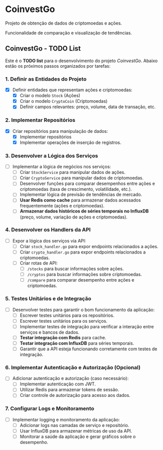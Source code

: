 # CoinvestGo

Projeto de obtenção de dados de criptomoedas e ações.

Funcionalidade de comparação e visualização de tendências.

## CoinvestGo - TODO List

Este é o **TODO list** para o desenvolvimento do projeto *CoinvestGo*. Abaixo estão os próximos passos organizados por tarefas:

### 1. Definir as Entidades do Projeto

- [x] Definir entidades que representam ações e criptomoedas:
  - [x] Criar o modelo `Stock` (Ações)
  - [x] Criar o modelo `CryptoCoin` (Criptomoedas)
  - [x] Definir campos relevantes: preço, volume, data de transação, etc.

### 2. Implementar Repositórios

- [x] Criar repositórios para manipulação de dados:
  - [x] Implementar repositórios
  - [x] Implementar operações de inserção de registros.

### 3. Desenvolver a Lógica dos Serviços

- [ ] Implementar a lógica de negócios nos serviços:
  - [ ] Criar `StockService` para manipular dados de ações.
  - [ ] Criar `CryptoService` para manipular dados de criptomoedas.
  - [ ] Desenvolver funções para comparar desempenhos entre ações e criptomoedas (taxa de crescimento, volatilidade, etc.).
  - [ ] Implementar lógica de previsão de tendências de mercado.
  - [ ] **Usar Redis como cache** para armazenar dados acessados frequentemente (ações e criptomoedas).
  - [ ] **Armazenar dados históricos de séries temporais no InfluxDB** (preço, volume, variação de ações e criptomoedas).

### 4. Desenvolver os Handlers da API

- [ ] Expor a lógica dos serviços via API:
  - [ ] Criar `stock_handler.go` para expor endpoints relacionados a ações.
  - [ ] Criar `crypto_handler.go` para expor endpoints relacionados a criptomoedas.
  - [ ] Criar rotas de API:
    - [ ] `/stocks` para buscar informações sobre ações.
    - [ ] `/cryptos` para buscar informações sobre criptomoedas.
    - [ ] `/compare` para comparar desempenho entre ações e criptomoedas.

### 5. Testes Unitários e de Integração

- [ ] Desenvolver testes para garantir o bom funcionamento da aplicação:
  - [ ] Escrever testes unitários para os repositórios.
  - [ ] Escrever testes unitários para os serviços.
  - [ ] Implementar testes de integração para verificar a interação entre serviços e bancos de dados.
  - [ ] **Testar integração com Redis** para cache.
  - [ ] **Testar integração com InfluxDB** para séries temporais.
  - [ ] Garantir que a API esteja funcionando corretamente com testes de integração.

### 6. Implementar Autenticação e Autorização (Opcional)

- [ ] Adicionar autenticação e autorização (caso necessário):
  - [ ] Implementar autenticação com JWT.
  - [ ] Utilizar Redis para armazenar tokens de sessão.
  - [ ] Criar controle de autorização para acesso aos dados.

### 7. Configurar Logs e Monitoramento

- [ ] Implementar logging e monitoramento da aplicação:
  - [ ] Adicionar logs nas camadas de serviço e repositório.
  - [ ] Usar InfluxDB para armazenar métricas de uso da API.
  - [ ] Monitorar a saúde da aplicação e gerar gráficos sobre o desempenho.
